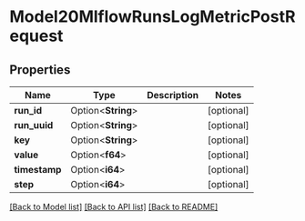 # Model20MlflowRunsLogMetricPostRequest

## Properties

Name | Type | Description | Notes
------------ | ------------- | ------------- | -------------
**run_id** | Option<**String**> |  | [optional]
**run_uuid** | Option<**String**> |  | [optional]
**key** | Option<**String**> |  | [optional]
**value** | Option<**f64**> |  | [optional]
**timestamp** | Option<**i64**> |  | [optional]
**step** | Option<**i64**> |  | [optional]

[[Back to Model list]](../README.md#documentation-for-models) [[Back to API list]](../README.md#documentation-for-api-endpoints) [[Back to README]](../README.md)


